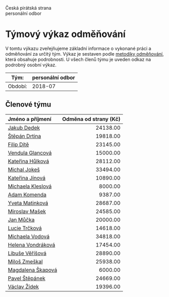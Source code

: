Česká pirátská strana  
personální odbor

Týmový výkaz odměňování
===========================

V tomtu výkazu zveřejňujeme základní informace o vykonané práci a odměňování
za určitý tým. Výkaz je sestaven podle [metodiky odměňování][metodika],
která obsahuje podrobnosti. U všech členů týmu je uveden odkaz na podrobný osobní výkaz.

Tým:                     | personální odbor
-----------------------  | --------------------
Období:                  | 2018-07

Členové týmu
--------------

| Jméno a příjmení                        |   Odměna od strany (Kč) |
|:----------------------------------------|------------------------:|
| [Jakub Dedek](jakub-dedek/)             |                24138.00 |
| [Štěpán Drtina](stepan-drtina/)         |                19818.00 |
| [Filip Dítě](filip-dite/)               |                23145.00 |
| [Vendula Glancová](vendula-glancova/)   |                15000.00 |
| [Kateřina Hůlková](katerina-hulkova/)   |                28112.00 |
| [Michal Jokeš](michal-jokes/)           |                33494.00 |
| [Kateřina Jínová](katerina-jinova/)     |                10890.00 |
| [Michaela Kleslová](michaela-kleslova/) |                 8000.00 |
| [Adam Komenda](adam-komenda/)           |                 9387.00 |
| [Yveta Matinková](yveta-matinkova/)     |                28687.00 |
| [Miroslav Mašek](miroslav-masek/)       |                24585.00 |
| [Jan Můčka](jan-mucka/)                 |                20000.00 |
| [Lucie Trčková](lucie-trckova/)         |                14618.00 |
| [Michaela Vodová](michaela-vodova/)     |                34818.00 |
| [Helena Vondráková](helena-vondrakova/) |                17454.00 |
| [Libuše Věříšová](libuse-verisova/)     |                28890.00 |
| [Miloš Zmeškal](milos-zmeskal/)         |                25938.00 |
| [Magdalena Škapová](magdalena-skapova/) |                 6000.00 |
| [Pavel Štěpánek](pavel-stepanek/)       |                24669.00 |
| [Václav Žídek](vaclav-zidek/)           |                19396.00 |


[metodika]: https://redmine.pirati.cz/projects/po/wiki/Odmenovani
